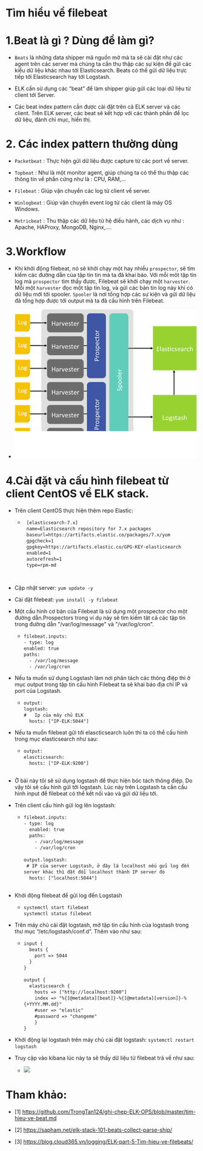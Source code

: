 
# Tìm hiểu về filebeat

# 1.Beat là gì ? Dùng để làm gì?

- `Beats` là những data shipper mã nguồn mở mà ta sẽ cài đặt như các agent trên các server mà chúng ta cần thu thập các sự kiện để gửi các kiểu dữ liệu khác nhau 
tới Elasticsearch. Beats có thể gửi dữ liệu trực tiếp tới Elasticsearch hay tới Logstash.

- ELK cần sử dụng các “beat” để làm shipper giúp gửi các loại dữ liệu từ client tới Server.

- Các beat index pattern cần được cài đặt trên cả ELK server và các client. Trên ELK server, các beat sẽ kết hợp với các thành phần để lọc dữ liệu, đánh chỉ mục,
 hiển thị.
 
# 2.  Các index pattern thường dùng

- `Packetbeat` : Thực hiện gửi dữ liệu được capture từ các port về server.

- `Topbeat` : Như là một monitor agent, giúp chúng ta có thể thu thập các thông tin về phần cứng như là : CPU, RAM,…

- `Filebeat` : Giúp vận chuyển các log từ client về server.

- `Winlogbeat` : Giúp vận chuyển event log từ các client là máy OS Windows.

- `Metricbeat` : Thu thập các dữ liệu từ hệ điều hành, các dịch vụ như : Apache, HAProxy, MongoDB, Nginx,….

# 3.Workflow

- Khi khởi động filebeat, nó sẽ khởi chạy một hay nhiều `prospector`, sẽ tìm kiếm các đường dẫn của tập tin tin mà ta đã khai báo. Với mỗi môt tập tin log mà 
`prospector` tìm thấy được, Filebeat sẽ khởi chạy một `harvester`. Mỗi một `harvester` đọc một tập tin log, và gửi các bản tin log này khi có dữ liệu mới tới spooler.
 `Spooler` là nơi tổng hợp các sự kiện và gửi dữ liệu đã tổng hợp được tới output mà ta đã cấu hình trên Filebeat.
 
- ![]( /image/beat1.png)

# 4.Cài đặt và cấu hình filebeat từ client CentOS về ELK stack. 

- Trên client CentOS thực hiện thêm repo Elastic:

  + ```
     [elasticsearch-7.x]
     name=Elasticsearch repository for 7.x packages
     baseurl=https://artifacts.elastic.co/packages/7.x/yum
     gpgcheck=1
     gpgkey=https://artifacts.elastic.co/GPG-KEY-elasticsearch
     enabled=1
     autorefresh=1
     type=rpm-md
   
   ```
- Cập nhật server: `yum update -y`

- Cài đặt filebeat: `yum install -y filebeat `

- Một cấu hình cơ bản của Filebeat là sử dụng một prospector cho một đường dẫn.Prospectors trong ví dụ này sẽ tìm kiếm tât cả các tập tin trong đường dẫn
"/var/log/message" và "/var/log/cron".

  + ``` 
    filebeat.inputs:
    - type: log
    enabled: true
    paths:
      - /var/log/message 
      - /var/log/cron 
	```

- Nếu ta muốn sử dụng Logstash làm nơi phân tách các thông điệp thì ở mục output trong tập tin cấu hình Filebeat ta sẽ khai báo địa chỉ IP và port của Logstash.

  + ```
    output:
    logstash:
    #   Ip của máy chủ ELK
      hosts: ["IP-ELK:5044"]  
	```  

- Nếu ta muốn filebeat gửi tới elascticsearch luôn thì ta có thể cấu hình trong mục elasticsearch như sau:

  + ```
    output:
    elascticsearch:
      hosts: ["IP-ELK:9200"] 
	  
	```
	
- Ở bài này tôi sẽ sử dụng logstash để thực hiện bóc tách thông điệp. Do vậy tôi sẽ cấu hình gửi tới logstash. Lúc này trên Logstash ta cần cấu hình input để 
filebeat có thể kết nối vào và gửi dữ liệu tới.	 

- Trên client cấu hình gửi log lên logstash:

  + ``` 
    filebeat.inputs:
    - type: log
      enabled: true
      paths:
        - /var/log/message 
        - /var/log/cron 

    output.logstash:
     # IP của server Logstash, ở đây là localhost nếu gửi log đến server khác thì đặt đổi localhost thành IP server đó
      hosts: ["localhost:5044"]
	  
	```

- Khởi động filebeat để gửi log đến Logstash

  + ```
    systemctl start filebeat
	systemctl status filebeat  
	```
	
- Trên máy chủ cài đặt logstash, mở tập tin cấu hình của logstash trong thư mục “/etc/logstash/conf.d”. Thêm vào như sau:

  + ``` 
    input {
      beats {
		port => 5044
	  }
    }

    output {
      elasticsearch {
        hosts => ["http://localhost:9200"]
        index => "%{[@metadata][beat]}-%{[@metadata][version]}-%{+YYYY.MM.dd}"
		#user => "elastic"
		#password => "changeme"
		}	
	}
	```
	
- Khởi động lại logstash trên máy chủ cài đặt logstash: `systemctl restart logstash`

- Truy cập vào kibana lúc này ta sẽ thấy dữ liệu từ filebeat trả về như sau:

  + ![]( /image/beat2.PNG)
  
 # Tham khảo:
 
 - [1] https://github.com/TrongTan124/ghi-chep-ELK-OPS/blob/master/tim-hieu-ve-beat.md
 
 - [2] https://sapham.net/elk-stack-101-beats-collect-parse-ship/
 
 - [3] https://blog.cloud365.vn/logging/ELK-part-5-Tim-hieu-ve-filebeats/
  
	

	
	

 
	  
